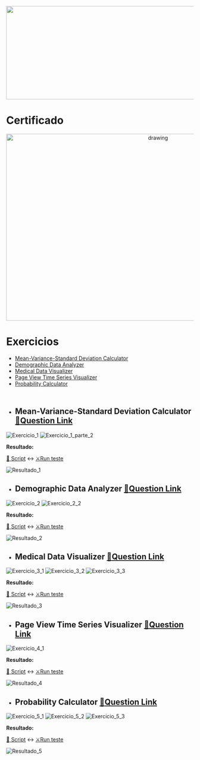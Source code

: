 <p align="center"><a href="https://www.freecodecamp.org/learn/data-analysis-with-python/"><img src="https://cdn.discordapp.com/attachments/465998423145971713/1024632257249558579/unknown.png" width="700" height="250"/></a></p>

# Certificado
 
 <p align="center"><a href="https://www.freecodecamp.org/certification/fcc0b7be3c6-9783-4893-8d4a-e29361d207d3/data-analysis-with-python-v7" target="_blank" ><img src="https://cdn.discordapp.com/attachments/465998423145971713/1024632534019088406/unknown.png" alt="drawing" width="800" height="500"/></a></p>
 
# Exercicios
- [Mean-Variance-Standard Deviation Calculator](#mean-variance-standard-deviation-calculator-memoquestion-link)
- [Demographic Data Analyzer](#demographic-data-analyzer-memoquestion-link)
- [Medical Data Visualizer](#medical-data-visualizer-memoquestion-link)
- [Page View Time Series Visualizer](#page-view-time-series-visualizer-memoquestion-link)
- [Probability Calculator](#probability-calculator--memoquestion-link)
<img src="https://cdn.discordapp.com/attachments/465998423145971713/1010772288926392360/unknown.png" width="1000" height="10"/>

 - ## Mean-Variance-Standard Deviation Calculator [:memo:Question Link](https://www.freecodecamp.org/learn/data-analysis-with-python/data-analysis-with-python-projects/mean-variance-standard-deviation-calculator)

  ![Exercicio_1](https://cdn.discordapp.com/attachments/465998423145971713/1025183784569684019/unknown.png)
  ![Exercicio_1_parte_2](https://cdn.discordapp.com/attachments/465998423145971713/1025183894020051035/unknown.png)
   
   **Resultado:**
   
   [:open_file_folder: Script](https://github.com/Winzen/freecodecamp.org/blob/main/Data%20Analysis%20with%20Python%20Projects/Mean-Variance-Standard.py)
   :left_right_arrow:
   [:crossed_swords:Run teste](https://replit.com/@LuizSinx/boilerplate-mean-variance-standard-deviation-calculator-2#mean_var_std.py)
   
   ![Resultado_1](https://cdn.discordapp.com/attachments/465998423145971713/1025188136394956810/unknown.png)
 
 - ## Demographic Data Analyzer [:memo:Question Link](https://www.freecodecamp.org/learn/data-analysis-with-python/data-analysis-with-python-projects/demographic-data-analyzer)
  ![Exercicio_2](https://cdn.discordapp.com/attachments/465998423145971713/1025474253581189190/unknown.png)
  ![Exercicio_2_2](https://cdn.discordapp.com/attachments/465998423145971713/1025474311420657816/unknown.png)
  
   **Resultado:**
   
   [:open_file_folder: Script](https://github.com/Winzen/freecodecamp.org/blob/main/Data%20Analysis%20with%20Python%20Projects/Demographic%20Data%20Analyzer.py)
   :left_right_arrow:
   [:crossed_swords:Run teste](https://replit.com/@LuizSinx/boilerplate-demographic-data-analyzer-1#demographic_data_analyzer.py)
  
   ![Resultado_2](https://cdn.discordapp.com/attachments/465998423145971713/1025474900187684905/unknown.png)
 
 - ## Medical Data Visualizer [:memo:Question Link](https://www.freecodecamp.org/learn/data-analysis-with-python/data-analysis-with-python-projects/medical-data-visualizer)
  ![Exercicio_3_1](https://cdn.discordapp.com/attachments/465998423145971713/1025960736188538900/unknown.png)
  ![Exercicio_3_2](https://cdn.discordapp.com/attachments/465998423145971713/1025960843835363388/unknown.png)
  ![Exercicio_3_3](https://cdn.discordapp.com/attachments/465998423145971713/1025961009531322378/unknown.png)
  
  
   **Resultado:**
   
   [:open_file_folder: Script](https://github.com/Winzen/freecodecamp.org/blob/main/Data%20Analysis%20with%20Python%20Projects/Medical%20Data%20Visualizer.py)
   :left_right_arrow:
   [:crossed_swords:Run teste](https://replit.com/@LuizSinx/boilerplate-medical-data-visualizer-2#medical_data_visualizer.py)
   
   ![Resultado_3](https://cdn.discordapp.com/attachments/465998423145971713/1025962054064021544/unknown.png)
   
 - ## Page View Time Series Visualizer [:memo:Question Link](https://www.freecodecamp.org/learn/data-analysis-with-python/data-analysis-with-python-projects/page-view-time-series-visualizer)
 
  ![Exercicio_4_1](https://cdn.discordapp.com/attachments/465998423145971713/1026213640371720222/unknown.png)
  
   **Resultado:**
   
   [:open_file_folder: Script](https://github.com/Winzen/freecodecamp.org/blob/main/Scientific%20Computing%20with%20Python/Polygon_Area_Calculator.py)
   :left_right_arrow:
   [:crossed_swords:Run teste](https://replit.com/@LuizSinx/boilerplate-polygon-area-calculator-1#shape_calculator.py)
  
   ![Resultado_4](https://cdn.discordapp.com/attachments/465998423145971713/1023890449825533962/unknown.png)
   
   - ## Probability Calculator  [:memo:Question Link](https://www.freecodecamp.org/learn/scientific-computing-with-python/scientific-computing-with-python-projects/probability-calculator)
  ![Exercicio_5_1](https://cdn.discordapp.com/attachments/465998423145971713/1024429148615221258/unknown.png)
  ![Exercicio_5_2](https://cdn.discordapp.com/attachments/465998423145971713/1024429423182745760/unknown.png)
  ![Exercicio_5_3](https://cdn.discordapp.com/attachments/465998423145971713/1024429525792215170/unknown.png)
  
   **Resultado:**
   
   [:open_file_folder: Script](https://github.com/Winzen/freecodecamp.org/blob/main/Scientific%20Computing%20with%20Python/Probability_Calculator.py)
   :left_right_arrow:
   [:crossed_swords:Run teste](https://replit.com/@LuizSinx/boilerplate-probability-calculator-3#prob_calculator.py)
  
   ![Resultado_5](https://cdn.discordapp.com/attachments/465998423145971713/1024429795771170857/unknown.png)
